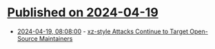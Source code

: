 # [Published on 2024-04-19](index.md)

* [2024-04-19, 08:08:00](https://soylentnews.org/article.pl?sid=24/04/17/2054203&from=rss) - [xz-style Attacks Continue to Target Open-Source Maintainers](https://soylentnews.org/article.pl?sid=24/04/17/2054203&from=rss)
